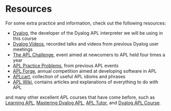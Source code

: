 # Resources

For some extra practice and information, check out the following resources:

- [Dyalog](https://www.dyalog.com/), the developer of the Dyalog APL interpreter we will be using in this course
- [Dyalog Videos](https://dyalog.tv/), recorded talks and videos from previous Dyalog user meetings
- [The APL Challenge](https://www.dyalog.com/apl-challenge.htm), event aimed at newcomers to APL held four times a year
- [APL Practice Problems](https://problems.tryapl.org/), from previous APL events
- [APL Forge](https://forge.dyalog.com/), annual competition aimed at developing software in APL
- [APLcart](https://aplcart.info/), collection of useful APL idioms and phrases
- [APL Wiki](https://aplwiki.com/wiki/Main_Page), contains articles and explanations of everything to do with APL

and many other excellent APL courses that have come before, such as [Learning APL](https://xpqz.github.io/learnapl/intro.html), [Mastering Dyalog APL](https://mastering.dyalog.com/README.html), [APL Tutor](https://tutorial.dyalog.com/), and [Dyalog APL Course](https://course.dyalog.com/).